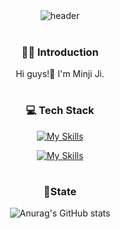 <div align="center">
  <img src="https://capsule-render.vercel.app/api?type=wave&color=auto&height=300&section=header&text=Hello%20I%20am%20Minji&fontSize=60" alt="header"/>
  <br><br>


<!--- 소개 ----->
### 🙋‍♀️ Introduction<br>
Hi guys!👋 I'm Minji Ji.
#
<!--- 기술스택 ----->
### 💻 Tech Stack
[![My Skills](https://skillicons.dev/icons?i=py,html,css,django,fastapi,mysql)](https://skillicons.dev)

[![My Skills](https://skillicons.dev/icons?i=sklearn,tensorflow,selenium,vscode,figma,notion,github)](https://skillicons.dev)
#
<!------ 깃허브 사용상태 ----->
### 🌻State
  ![Anurag's GitHub stats](https://github-readme-stats.vercel.app/api?username=JIMINJI1&show_icons=true&theme=merko)

</div>
